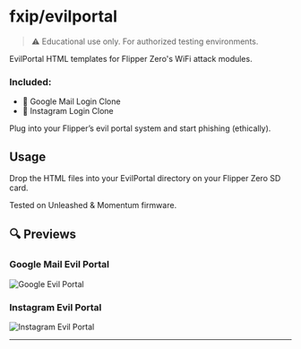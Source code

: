 # fxip/evilportal

> ⚠️ Educational use only. For authorized testing environments.

EvilPortal HTML templates for Flipper Zero's WiFi attack modules.

### Included:
- 📧 Google Mail Login Clone
- 📸 Instagram Login Clone

Plug into your Flipper’s evil portal system and start phishing (ethically).

## Usage
Drop the HTML files into your EvilPortal directory on your Flipper Zero SD card.

Tested on Unleashed & Momentum firmware.

## 🔍 Previews

### Google Mail Evil Portal
![Google Evil Portal](![image](https://github.com/user-attachments/assets/0e263b6a-66ec-465a-8983-ea1c1a3adab1)
)

### Instagram Evil Portal
![Instagram Evil Portal](![image](https://github.com/user-attachments/assets/1141894a-b7ac-4cd3-870d-9a19350fc877)
)



---

